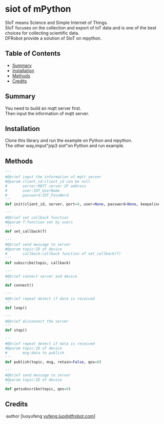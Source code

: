 # siot of mPython

SIoT means Science and Simple Internet of Things.<br>
SIoT focuses on the collection and export of IoT data and is one of the best choices for collecting scientific data.<br>
DFRobot provide a solution of SIoT on mpython.<br>

## Table of Contents

* [Summary](#summary)
* [Installation](#installation)
* [Methods](#methods)
* [Credits](#credits)
<snippet>
<content>

## Summary
You need to build an mqtt server first.<br>
Then input the information of mqtt server.<br>

## Installation

Clone this library and run the example on Python and mpython.<br>
The other way,imput"pip3 siot"on Python and run example.<br>

## Methods
```Python
'''
#@brief input the information of mqtt server
#@param client_id:client_id can be null
#       server:MQTT server IP address
#       user:IOT_UserName
#       password:IOT_PassWord
'''
def init(client_id, server, port=0, user=None, password=None, keepalive=0,ssl=False, ssl_params={})

'''
#@brief set callback function 
#@param f:function set by users
'''
def set_callback(f)

'''
#@brief send message to server 
#@param topic:ID of device
#       callback:callback function of set_callback(f)
'''
def subscribe(topic, callback)

'''
#@brief connect server and device
'''
def connect()

'''
#@brief repeat detect if data is received
'''
def loop()

'''
#@brief disconnect the server
'''
def stop()

'''
#@brief repeat detect if data is received
#@param topic:ID of device
#       msg:data to publish
'''
def publish(topic, msg, retain=False, qos=0)

'''
#@brief send message to server 
#@param topic:ID of device
'''
def getsubscribe(topic, qos=0)
```
## Credits

·author [luoyufeng yufeng.luo@dfrobot.com]
